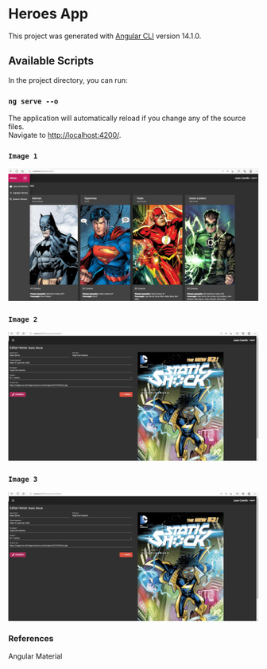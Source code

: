 # Heroes App

This project was generated with [Angular CLI](https://github.com/angular/angular-cli) version 14.1.0.

## Available Scripts
In the project directory, you can run:

### `ng serve --o`
The application will automatically reload if you change any of the source files.\
Navigate to [http://localhost:4200/](http://localhost:4200/).

### `Image 1`
![alt tag](https://github.com/juancr5/Aplicaciones-Angular/blob/main/images/06%20Heroes%20App%20Menu.jpg)

### `Image 2`
![alt tag](https://github.com/juancr5/Aplicaciones-Angular/blob/main/images/06%20Heroes%20App%20Edit.jpg)

### `Image 3`
![alt tag](https://github.com/juancr5/Aplicaciones-Angular/blob/main/images/06%20Heroes%20App%20Edit.jpg)

### References
Angular Material

